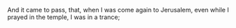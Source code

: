 And it came to pass, that, when I was come again to Jerusalem, even while I prayed in the temple, I was in a trance;
